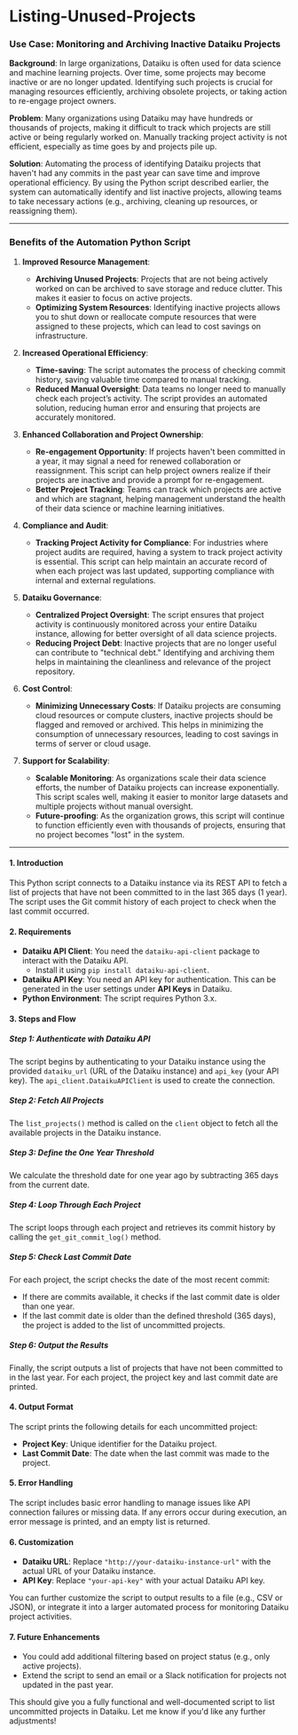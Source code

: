 # Listing-Unused-Projects

### **Use Case: Monitoring and Archiving Inactive Dataiku Projects**

**Background**:
In large organizations, Dataiku is often used for data science and machine learning projects. Over time, some projects may become inactive or are no longer updated. Identifying such projects is crucial for managing resources efficiently, archiving obsolete projects, or taking action to re-engage project owners.

**Problem**:
Many organizations using Dataiku may have hundreds or thousands of projects, making it difficult to track which projects are still active or being regularly worked on. Manually tracking project activity is not efficient, especially as time goes by and projects pile up.

**Solution**:
Automating the process of identifying Dataiku projects that haven't had any commits in the past year can save time and improve operational efficiency. By using the Python script described earlier, the system can automatically identify and list inactive projects, allowing teams to take necessary actions (e.g., archiving, cleaning up resources, or reassigning them).

---

### **Benefits of the Automation Python Script**

1. **Improved Resource Management**:
   - **Archiving Unused Projects**: Projects that are not being actively worked on can be archived to save storage and reduce clutter. This makes it easier to focus on active projects.
   - **Optimizing System Resources**: Identifying inactive projects allows you to shut down or reallocate compute resources that were assigned to these projects, which can lead to cost savings on infrastructure.
   
2. **Increased Operational Efficiency**:
   - **Time-saving**: The script automates the process of checking commit history, saving valuable time compared to manual tracking.
   - **Reduced Manual Oversight**: Data teams no longer need to manually check each project’s activity. The script provides an automated solution, reducing human error and ensuring that projects are accurately monitored.

3. **Enhanced Collaboration and Project Ownership**:
   - **Re-engagement Opportunity**: If projects haven't been committed in a year, it may signal a need for renewed collaboration or reassignment. This script can help project owners realize if their projects are inactive and provide a prompt for re-engagement.
   - **Better Project Tracking**: Teams can track which projects are active and which are stagnant, helping management understand the health of their data science or machine learning initiatives.

4. **Compliance and Audit**:
   - **Tracking Project Activity for Compliance**: For industries where project audits are required, having a system to track project activity is essential. This script can help maintain an accurate record of when each project was last updated, supporting compliance with internal and external regulations.
   
5. **Dataiku Governance**:
   - **Centralized Project Oversight**: The script ensures that project activity is continuously monitored across your entire Dataiku instance, allowing for better oversight of all data science projects.
   - **Reducing Project Debt**: Inactive projects that are no longer useful can contribute to "technical debt." Identifying and archiving them helps in maintaining the cleanliness and relevance of the project repository.

6. **Cost Control**:
   - **Minimizing Unnecessary Costs**: If Dataiku projects are consuming cloud resources or compute clusters, inactive projects should be flagged and removed or archived. This helps in minimizing the consumption of unnecessary resources, leading to cost savings in terms of server or cloud usage.

7. **Support for Scalability**:
   - **Scalable Monitoring**: As organizations scale their data science efforts, the number of Dataiku projects can increase exponentially. This script scales well, making it easier to monitor large datasets and multiple projects without manual oversight.
   - **Future-proofing**: As the organization grows, this script will continue to function efficiently even with thousands of projects, ensuring that no project becomes "lost" in the system.

---

#### **1. Introduction**
This Python script connects to a Dataiku instance via its REST API to fetch a list of projects that have not been committed to in the last 365 days (1 year). The script uses the Git commit history of each project to check when the last commit occurred.

#### **2. Requirements**
- **Dataiku API Client**: You need the `dataiku-api-client` package to interact with the Dataiku API.
    - Install it using `pip install dataiku-api-client`.
- **Dataiku API Key**: You need an API key for authentication. This can be generated in the user settings under **API Keys** in Dataiku.
- **Python Environment**: The script requires Python 3.x.

#### **3. Steps and Flow**

##### **Step 1: Authenticate with Dataiku API**
The script begins by authenticating to your Dataiku instance using the provided `dataiku_url` (URL of the Dataiku instance) and `api_key` (your API key). The `api_client.DataikuAPIClient` is used to create the connection.

##### **Step 2: Fetch All Projects**
The `list_projects()` method is called on the `client` object to fetch all the available projects in the Dataiku instance.

##### **Step 3: Define the One Year Threshold**
We calculate the threshold date for one year ago by subtracting 365 days from the current date.

##### **Step 4: Loop Through Each Project**
The script loops through each project and retrieves its commit history by calling the `get_git_commit_log()` method.

##### **Step 5: Check Last Commit Date**
For each project, the script checks the date of the most recent commit:
- If there are commits available, it checks if the last commit date is older than one year.
- If the last commit date is older than the defined threshold (365 days), the project is added to the list of uncommitted projects.

##### **Step 6: Output the Results**
Finally, the script outputs a list of projects that have not been committed to in the last year. For each project, the project key and last commit date are printed.

#### **4. Output Format**
The script prints the following details for each uncommitted project:
- **Project Key**: Unique identifier for the Dataiku project.
- **Last Commit Date**: The date when the last commit was made to the project.

#### **5. Error Handling**
The script includes basic error handling to manage issues like API connection failures or missing data. If any errors occur during execution, an error message is printed, and an empty list is returned.

#### **6. Customization**
- **Dataiku URL**: Replace `"http://your-dataiku-instance-url"` with the actual URL of your Dataiku instance.
- **API Key**: Replace `"your-api-key"` with your actual Dataiku API key.

You can further customize the script to output results to a file (e.g., CSV or JSON), or integrate it into a larger automated process for monitoring Dataiku project activities.

#### **7. Future Enhancements**
- You could add additional filtering based on project status (e.g., only active projects).
- Extend the script to send an email or a Slack notification for projects not updated in the past year.

This should give you a fully functional and well-documented script to list uncommitted projects in Dataiku. Let me know if you'd like any further adjustments! 
